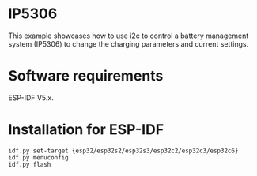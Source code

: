 # IP5306
This example showcases how to use i2c to control a battery management system (IP5306) to change the charging parameters and current settings. 

# Software requirements
ESP-IDF V5.x.   

# Installation for ESP-IDF

```Shell
idf.py set-target {esp32/esp32s2/esp32s3/esp32c2/esp32c3/esp32c6}
idf.py menuconfig
idf.py flash
```
